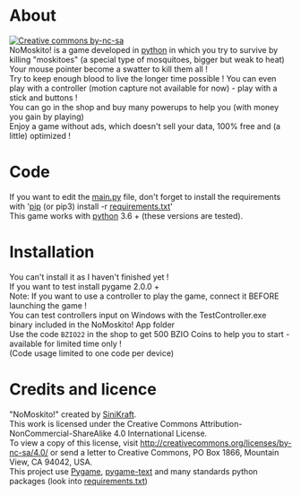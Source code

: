 # About
[![Creative commons by-nc-sa](https://licensebuttons.net/l/by-nc-sa/4.0/88x31.png)](http://creativecommons.org/licenses/by-nc-sa/4.0/)  
NoMoskito! is a game developed in [python](https://www.python.org/downloads/) in which you try to survive by killing "moskitoes" (a special type of mosquitoes, bigger but weak to heat)  
Your mouse pointer become a swatter to kill them all !  
Try to keep enough blood to live the longer time possible !
You can even play with a controller (motion capture not available for now) - play with a stick and buttons !  
You can go in the shop and buy many powerups to help you (with money you gain by playing)  
Enjoy a game without ads, which doesn't sell your data, 100% free and (a little) optimized !
# Code
If you want to edit the [main.py](https://github.com/SiniKraft/NoMoskito/blob/master/main.py) file, don't forget to install the requirements 
with '[pip](https://pypi.org/) (or pip3) install -r [requirements.txt](https://github.com/SiniKraft/NoMoskito/blob/master/requirements.txt)'  
This game works with [python](https://www.python.org/downloads/) 3.6 + (these versions are tested).
# Installation
You can't install it as I haven't finished yet !  
If you want to test install pygame 2.0.0 +  
Note: If you want to use a controller to play the game, connect it BEFORE launching the game !  
You can test controllers input on Windows with the TestController.exe binary included in the NoMoskito! App folder  
Use the code ``BZIO22`` in the shop to get 500 BZIO Coins to help you to start - available for limited time only !  
(Code usage limited to one code per device)
# Credits and licence
"NoMoskito!" created by [SiniKraft](https://github.com/SiniKraft).  
This work is licensed under the Creative Commons Attribution-NonCommercial-ShareAlike 4.0 International License.  
To view a copy of this license, visit http://creativecommons.org/licenses/by-nc-sa/4.0/ or send a letter to Creative Commons, PO Box 1866, Mountain View, CA 94042, USA.  
This project use [Pygame](https://www.pygame.org/), [pygame-text](https://github.com/cosmologicon/pygame-text/blob/master/LICENSE) and many standards python packages (look into [requirements.txt](https://github.com/SiniKraft/NoMoskito/blob/master/requirements.txt))
